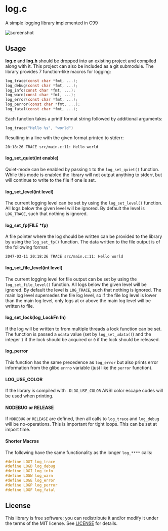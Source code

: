 # log.c
A simple logging library implemented in C99

![screenshot](https://cloud.githubusercontent.com/assets/3920290/23831970/a2415e96-0723-11e7-9886-f8f5d2de60fe.png)


## Usage
**[log.c](log.c?raw=1)** and **[log.h](log.h?raw=1)** should be dropped
into an existing project and compiled along with it. This project can also be included as a git submodule. The library provides 7 function-like macros for logging:

```c
log_trace(const char *fmt, ...);
log_debug(const char *fmt, ...);
log_info(const char *fmt, ...);
log_warn(const char *fmt, ...);
log_error(const char *fmt, ...);
log_perror(const char *fmt, ...);
log_fatal(const char *fmt, ...);
```

Each function takes a printf format string followed by additional arguments:

```c
log_trace("Hello %s", "world")
```

Resulting in a line with the given format printed to stderr:

```
20:18:26 TRACE src/main.c:11: Hello world
```


#### log_set_quiet(int enable)
Quiet-mode can be enabled by passing `1` to the `log_set_quiet()` function.
While this mode is enabled the library will not output anything to stderr, but
will continue to write to the file if one is set.


#### log_set_level(int level)
The current logging level can be set by using the `log_set_level()` function.
All logs below the given level will be ignored. By default the level is
`LOG_TRACE`, such that nothing is ignored.


#### log_set_fp(FILE *fp)
A file pointer where the log should be written can be provided to the library by
using the `log_set_fp()` function. The data written to the file output is
of the following format:

```
2047-03-11 20:18:26 TRACE src/main.c:11: Hello world
```

#### log_set_file_level(int level)
The current logging level for file output can be set by using the `log_set_file_level()` function.
All logs below the given level will be ignored. By default the level is
`LOG_TRACE`, such that nothing is ignored. The main log level supersedes the file log level, so if the file log level is lower than the main log level, only logs at or above the main log level will be written to file.

#### log_set_lock(log_LockFn fn)
If the log will be written to from multiple threads a lock function can be set.
The function is passed a `udata` value (set by `log_set_udata()`) and the
integer `1` if the lock should be acquired or `0` if the lock should be
released.

#### log_perror
This function has the same precedence as `log_error` but also prints error information from the glibc `errno` variable (just like the `perror` function).

#### LOG_USE_COLOR
If the library is compiled with `-DLOG_USE_COLOR` ANSI color escape codes will
be used when printing.

#### NODEBUG or RELEASE
If `NODEBUG` or `RELEASE` are defined, then all calls to `log_trace` and `log_debug` will be no-operations. This is important for tight loops. This can be set at import time.

#### Shorter Macros
The following have the same functionality as the longer `log_****` calls:
```c
#define LOGT log_trace
#define LOGD log_debug
#define LOGI log_info
#define LOGW log_warn
#define LOGE log_error
#define LOGP log_perror
#define LOGF log_fatal
```

## License
This library is free software; you can redistribute it and/or modify it under
the terms of the MIT license. See [LICENSE](LICENSE) for details.
